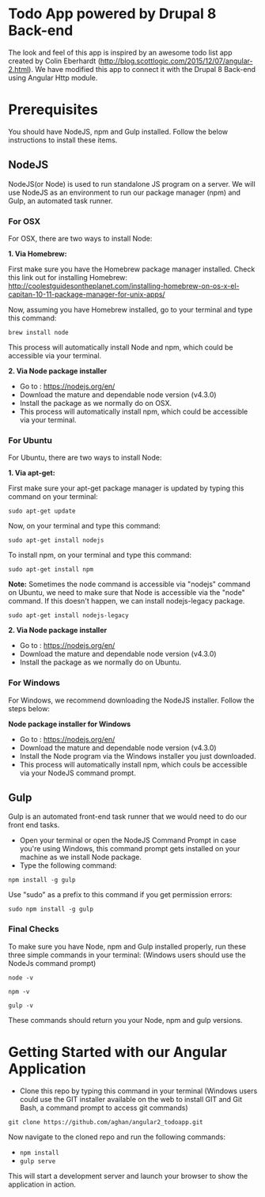 # Todo App powered by Drupal 8 Back-end

The look and feel of this app is inspired by an awesome todo list app created by Colin Eberhardt (http://blog.scottlogic.com/2015/12/07/angular-2.html). We have modified this app to connect it with the Drupal 8 Back-end using Angular Http module.

# Prerequisites
You should have NodeJS, npm and Gulp installed. Follow the below instructions to install these items.

## NodeJS

NodeJS(or Node) is used to run standalone JS program on a server. We will use NodeJS as an environment to run our package manager (npm) and Gulp, an automated task runner.

### For OSX
For OSX, there are two ways to install Node:

**1. Via Homebrew:**

First make sure you have the Homebrew package manager installed. Check this link out for installing Homebrew: http://coolestguidesontheplanet.com/installing-homebrew-on-os-x-el-capitan-10-11-package-manager-for-unix-apps/

Now, assuming you have Homebrew installed, go to your terminal and type this command:

```
brew install node
```

This process will automatically install Node and npm, which could be accessible via your terminal.

**2. Via Node package installer**

 - Go to : https://nodejs.org/en/
 - Download the mature and dependable node version (v4.3.0) 
 - Install the package as we normally do on OSX.
 - This process will automatically install npm, which could be accessible via your terminal.

### For Ubuntu

For Ubuntu, there are two ways to install Node:

**1. Via apt-get:**

First make sure your apt-get package manager is updated by typing this command on your terminal:

```
sudo apt-get update
```

Now, on your terminal and type this command:
```
sudo apt-get install nodejs
```
To install npm, on your terminal and type this command:
```
sudo apt-get install npm
```

**Note:** Sometimes the node command is accessible via "nodejs" command on Ubuntu, we need to make sure that Node is accessible via the "node" command. If this doesn't happen, we can install nodejs-legacy package.
```
sudo apt-get install nodejs-legacy
```

**2. Via Node package installer**

 - Go to : https://nodejs.org/en/
 - Download the mature and dependable node version (v4.3.0) 
 - Install the package as we normally do on Ubuntu.


### For Windows

For Windows, we recommend downloading the NodeJS installer. Follow the steps below:

**Node package installer for Windows**

 - Go to : https://nodejs.org/en/
 - Download the mature and dependable node version (v4.3.0) 
 - Install the Node program via the Windows installer you just downloaded.
 - This process will automatically install npm, which couls be accessible via your NodeJS command prompt.

## Gulp

Gulp is an automated front-end task runner that we would need to do our front end tasks.

 - Open your terminal or open the NodeJS Command Prompt in case you're using Windows, this command prompt gets installed on your machine as we install Node package.
 - Type the following command:
 
```
npm install -g gulp
```
Use "sudo" as a prefix to this command if you get permission errors:

```
sudo npm install -g gulp
```

### Final Checks

To make sure you have Node, npm and Gulp installed properly, run these three simple commands in your terminal: (Windows users should use the NodeJs command prompt)

```
node -v
```
```
npm -v
```
```
gulp -v
```

These commands should return you your Node, npm and gulp versions.

# Getting Started with our Angular Application

 - Clone this repo by typing this command in your terminal (Windows users could use the GIT installer available on the web to install GIT and Git Bash, a command prompt to access git commands)

```
git clone https://github.com/aghan/angular2_todoapp.git
```
 
 Now navigate to the cloned repo and run the following commands:
 
 - `npm install`
 - `gulp serve`

This will start a development server and launch your browser to show the application in action.
